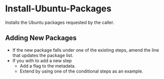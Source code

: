 # Install-Ubuntu-Packages
Installs the Ubuntu packages requested by the caller.

## Adding New Packages
* If the new package falls under one of the existing steps, amend the line that updates the package list.
* If you with to add a new step
  * Add a flag to the metadata.
  * Extend by using one of the conditional steps as an example. 

